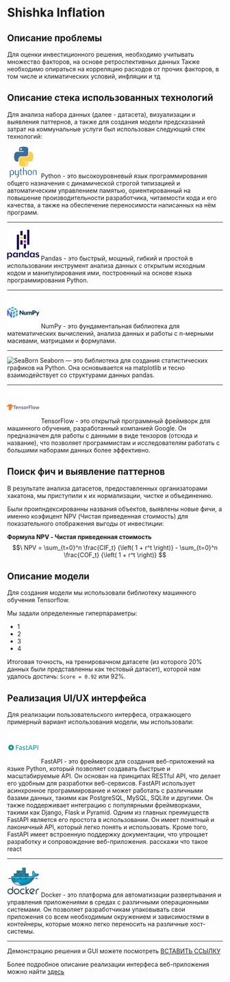 # Shishka Inflation

## Описание проблемы

Для оценки инвестиционного решения, необходимо учитывать множество факторов, на основе ретроспективных данных
Также необходимо опираться на корреляцию расходов от прочих факторов, в том числе и климатических условий, инфляции и тд

## Описание стека использованных технологий

Для анализа набора данных (далее - датасета), визуализации и выявления паттернов, а также для создания модели предсказаний затрат на коммунальные услуги был использован следующий стек технологий:

<img src="https://raw.githubusercontent.com/devicons/devicon/55609aa5bd817ff167afce0d965585c92040787a/icons/python/python-original-wordmark.svg" alt="Python" width="75"/>
Python - это высокоуровневый язык программирования общего назначения с динамической строгой типизацией и автоматическим управлением памятью, ориентированный на повышение производительности разработчика, читаемости кода и его качества, а также на обеспечение переносимости написанных на нём программ.

---

<img src="https://raw.githubusercontent.com/devicons/devicon/55609aa5bd817ff167afce0d965585c92040787a/icons/pandas/pandas-original-wordmark.svg" alt="Pandas" width="75"/>
Pandas - это быстрый, мощный, гибкий и простой в использовании инструмент анализа данных с открытым исходным кодом и манипулирования ими, построенный на основе языка программирования Python.

---

<img src="https://raw.githubusercontent.com/devicons/devicon/55609aa5bd817ff167afce0d965585c92040787a/icons/numpy/numpy-original-wordmark.svg" alt="NumPy" width="75"/>
NumPy - это фундаментальная библиотека для математических вычислений, анализа данных и работы с n-мерными масивами, матрицами и формулами. 

---

<img src="https://raw.githubusercontent.com/mwaskom/seaborn/d4b8de81f74a153bb3c15af760d956d32aad980b/doc/_static/logo-wide-lightbg.svg" alt="SeaBorn" width="75"/>
Seaborn — это библиотека для создания статистических графиков на Python. Она основывается на matplotlib и тесно взаимодействует со структурами данных pandas.

---

<img src="https://raw.githubusercontent.com/devicons/devicon/55609aa5bd817ff167afce0d965585c92040787a/icons/tensorflow/tensorflow-original-wordmark.svg" alt="Keras" width="75"/>
TensorFlow - это открытый программный фреймворк для машинного обучения, разработанный компанией Google. Он предназначен для работы с данными в виде тензоров (отсюда и название), что позволяет программистам и исследователям работать с большими наборами данных более эффективно.


## Поиск фич и выявление паттернов 

В результате анализа датасетов, предоставленных организаторами хакатона, мы приступили к их нормализации, чистке и объединению.

Были проипндексированны названия объектов, выявлены новые фичи, а именно коэфицент NPV (Чистая приведенная стоимость) для показательного отображения выгоды от инвестиции:

**Формула NPV - Чистая приведенная стоимость**
$$\ NPV =  \sum_{t=0}^n \frac{CIF_t} {\left( 1 + r^t \right)} -  \sum_{t=0}^n \frac{COF_t} {\left( 1 + r^t \right)} $$


## Описание модели

Для создания модели мы использовали библиотеку машинного обучения Tensorflow.

Мы задали определенные гиперпараметры:

- 1
- 2
- 3
- 4

Итоговая точность, на тренировачном датасете (из которого 20% данных были представленны как тестовый датасет), которой нам удалось достичь: ```Score = 0.92``` или 92%.

## Реализация UI/UX интерфейса

Для реализации пользовательского интерфеса, отражающего примерный вариант использования модели, мы использовали:

<img src="https://raw.githubusercontent.com/devicons/devicon/55609aa5bd817ff167afce0d965585c92040787a/icons/fastapi/fastapi-original-wordmark.svg" alt="FastAPI" width="75"/>
FastAPI - это фреймворк для создания веб-приложений на языке Python, который позволяет создавать быстрые и масштабируемые API. Он основан на принципах RESTful API, что делает его удобным для разработки веб-сервисов.
FastAPI использует асинхронное программирование и может работать с различными базами данных, такими как PostgreSQL, MySQL, SQLite и другими. Он также поддерживает интеграцию с популярными фреймворками, такими как Django, Flask и Pyramid.
Одним из главных преимуществ FastAPI является его простота в использовании. Он имеет понятный и лаконичный API, который легко понять и использовать. Кроме того, FastAPI имеет встроенную поддержку документации, что упрощает разработку и сопровождение веб-приложения.
расскажи что такое react

---


<img src="https://raw.githubusercontent.com/devicons/devicon/55609aa5bd817ff167afce0d965585c92040787a/icons/docker/docker-original-wordmark.svg" alt="Docker" width="75"/>
Docker - это платформа для автоматизации развертывания и управления приложениями в средах с различными операционными системами. Он позволяет разработчикам упаковывать свои приложения со всем необходимым окружением и зависимостями в контейнеры, которые можно легко переносить на различные хост-системы.

---
Демонстрацию решения и GUI можете посмотреть [ВСТАВИТЬ ССЫЛКУ](https://disk.yandex.ru/d/ibS70vjAJ01B5g)

Более подробное описание реализации интерфеса веб-приложения можно найти [здесь](https://github.com/zayycev22/inflation_app) 
